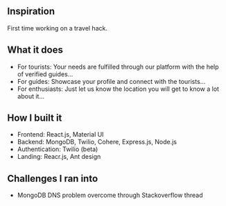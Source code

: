 ## Inspiration
First time working on a travel hack.

## What it does
- For tourists: Your needs are fulfilled through our platform with the help of verified guides...
- For guides: Showcase your profile and connect with the tourists...
- For enthusiasts: Just let us know the location you will get to know a lot about it...

## How I built it
- Frontend: React.js, Material UI
- Backend: MongoDB, Twilio, Cohere, Express.js, Node.js
- Authentication: Twilio (beta)
- Landing: Reacr.js, Ant design

## Challenges I ran into
- MongoDB DNS problem overcome through Stackoverflow thread

